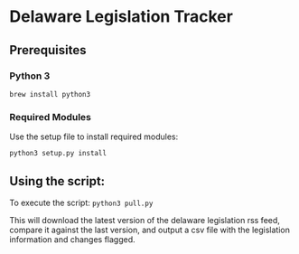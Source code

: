 # Delaware Legislation Tracker

## Prerequisites
### Python 3
`brew install python3`

### Required Modules
Use the setup file to install required modules:

`python3 setup.py install`

## Using the script:
To execute the script:
`python3 pull.py`

This will download the latest version of the delaware legislation rss feed, compare it against the last version, and output a csv file with the legislation information and changes flagged.
